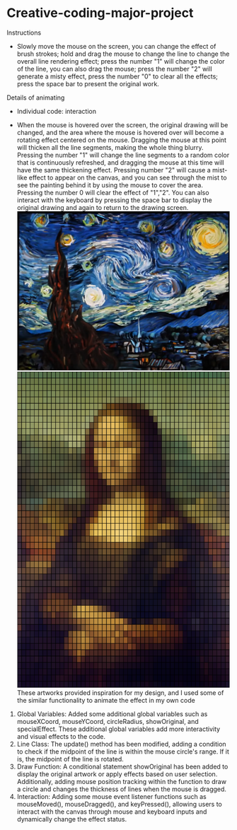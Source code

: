 # Creative-coding-major-project
Instructions
- Slowly move the mouse on the screen, you can change the effect of brush strokes; hold and drag the mouse to change the line to change the overall line rendering effect; press the number "1" will change the color of the line, you can also drag the mouse; press the number "2" will generate a misty effect, press the number "0" to clear all the effects; press the space bar to present the original work.

Details of animating
- Individual code: interaction

- When the mouse is hovered over the screen, the original drawing will be changed, and the area where the mouse is hovered over will become a rotating effect centered on the mouse. Dragging the mouse at this point will thicken all the line segments, making the whole thing blurry. Pressing the number "1" will change the line segments to a random color that is continuously refreshed, and dragging the mouse at this time will have the same thickening effect. Pressing number "2" will cause a mist-like effect to appear on the canvas, and you can see through the mist to see the painting behind it by using the mouse to cover the area. Pressing the number 0 will clear the effect of "1","2". You can also interact with the keyboard by pressing the space bar to display the original drawing and again to return to the drawing screen.
![inspiration starry night](asset/inspiration%20starry%20night.png)
![pixel_version_Monl_lisa](asset/pixel_version_Monl_lisa.png)
These artworks provided inspiration for my design, and I used some of the similar functionality to animate the effect in my own code

1. Global Variables:
Added some additional global variables such as mouseXCoord, mouseYCoord, circleRadius, showOriginal, and specialEffect. These additional global variables add more interactivity and visual effects to the code.
1. Line Class:
The update() method has been modified, adding a condition to check if the midpoint of the line is within the mouse circle's range. If it is, the midpoint of the line is rotated.
1. Draw Function:
A conditional statement showOriginal has been added to display the original artwork or apply effects based on user selection. Additionally, adding mouse position tracking within the function to draw a circle and changes the thickness of lines when the mouse is dragged.
1.  Interaction:
Adding some mouse event listener functions such as mouseMoved(), mouseDragged(), and keyPressed(), allowing users to interact with the canvas through mouse and keyboard inputs and dynamically change the effect status.